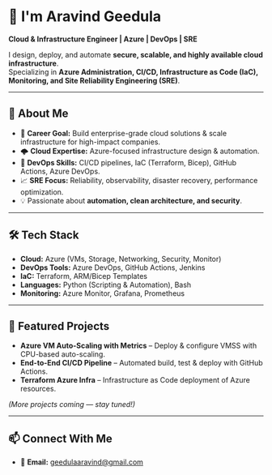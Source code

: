 # 👋  I'm Aravind Geedula  

**Cloud & Infrastructure Engineer | Azure | DevOps | SRE**  

I design, deploy, and automate **secure, scalable, and highly available cloud infrastructure**.  
Specializing in **Azure Administration, CI/CD, Infrastructure as Code (IaC), Monitoring, and Site Reliability Engineering (SRE)**.  

---

## 🚀 About Me  
- 💼 **Career Goal:** Build enterprise-grade cloud solutions & scale infrastructure for high-impact companies.  
- 🌩 **Cloud Expertise:** Azure-focused infrastructure design & automation.  
- 🔄 **DevOps Skills:** CI/CD pipelines, IaC (Terraform, Bicep), GitHub Actions, Azure DevOps.  
- 📈 **SRE Focus:** Reliability, observability, disaster recovery, performance optimization.  
- 💡 Passionate about **automation, clean architecture, and security**.  

---

## 🛠 Tech Stack  
- **Cloud:** Azure (VMs, Storage, Networking, Security, Monitor)  
- **DevOps Tools:** Azure DevOps, GitHub Actions, Jenkins  
- **IaC:** Terraform, ARM/Bicep Templates  
- **Languages:** Python (Scripting & Automation), Bash  
- **Monitoring:** Azure Monitor, Grafana, Prometheus  

---

## 📌 Featured Projects  
- **Azure VM Auto-Scaling with Metrics** – Deploy & configure VMSS with CPU-based auto-scaling.  
- **End-to-End CI/CD Pipeline** – Automated build, test & deploy with GitHub Actions.  
- **Terraform Azure Infra** – Infrastructure as Code deployment of Azure resources.  

*(More projects coming — stay tuned!)*  

---

## 📫 Connect With Me  
- 📧 **Email:** [geedulaaravind@gmail.com](mailto:geedulaaravind@gmail.com)  




